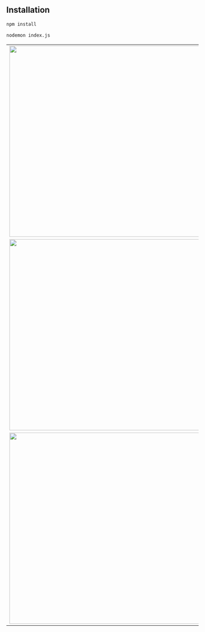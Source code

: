 ## Installation

```bash
npm install

nodemon index.js

```

<table> <tr> <td><img src="https://github.com/user-attachments/assets/de211997-5b43-4eb3-80e2-957406501803" width="500"/></td> <td><img src="https://github.com/user-attachments/assets/3f0e79cb-83b1-477d-ba96-83378c958c0b" width="500"/></td> </tr> <tr> <td><img src="https://github.com/user-attachments/assets/5061a999-4cfb-4fe0-94c4-f004883599ad" width="500"/></td> <td><img src="https://github.com/user-attachments/assets/ed59bee5-61de-4181-8098-0ab0b56e76ef" width="500"/></td> </tr> <tr> <td><img src="https://github.com/user-attachments/assets/8e5fee7e-df65-4448-bcb1-7529b5de2150" width="500"/></td> <td><img src="https://github.com/user-attachments/assets/a55cba26-0d5d-4929-ad91-d06476e47afb" width="500"/></td> </tr> </table>  
